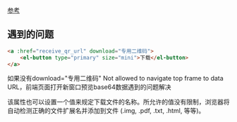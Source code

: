 [参考](https://www.w3school.com.cn/tiy/t.asp?f=eg_html_a_download)

## 遇到的问题
```html
<a :href="receive_qr_url" download="专用二维码">
    <el-button type="primary" size="mini">下载</el-button>
</a>
```

如果没有download="专用二维码"
Not allowed to navigate top frame to data URL，前端页面打开新窗口预览base64数据遇到的问题解决

该属性也可以设置一个值来规定下载文件的名称。所允许的值没有限制，浏览器将自动检测正确的文件扩展名并添加到文件 (.img, .pdf, .txt, .html, 等等)。

